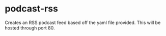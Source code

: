# podcast-rss

Creates an RSS podcast feed based off the yaml file provided. This will be hosted through port 80.